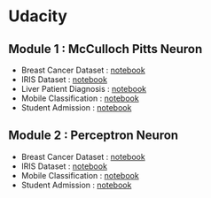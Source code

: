 # Udacity
## Module 1 :  McCulloch Pitts Neuron
* Breast Cancer Dataset : [notebook](https://github.com/anubhavgupta1/Udacity/blob/main/McCulloch%20Pitts%20Neuron/Breast%20Cancer/BreastCancer.ipynb)
* IRIS Dataset : [notebook](https://github.com/anubhavgupta1/Udacity/blob/main/McCulloch%20Pitts%20Neuron/Iris/IrisDataset.ipynb)
* Liver Patient Diagnosis : [notebook](https://github.com/anubhavgupta1/Udacity/blob/main/McCulloch%20Pitts%20Neuron/Liver%20Patient%20Diagnosis/LiverPatientDiagnosis.ipynb)
* Mobile Classification : [notebook](https://github.com/anubhavgupta1/Udacity/blob/main/McCulloch%20Pitts%20Neuron/Mobile%20Classification/MobileClassification.ipynb)
* Student Admission : [notebook](https://github.com/anubhavgupta1/Udacity/blob/main/McCulloch%20Pitts%20Neuron/Student%20Admission/StudentAdmission.ipynb)

## Module 2 :  Perceptron Neuron
* Breast Cancer Dataset : [notebook](https://github.com/anubhavgupta1/Udacity/blob/main/Perceptron/Breast%20Cancer/BreastCancer.ipynb)
* IRIS Dataset : [notebook](https://github.com/anubhavgupta1/Udacity/blob/main/Perceptron/Iris/IrisDataset.ipynb)
* Mobile Classification : [notebook](https://github.com/anubhavgupta1/Udacity/blob/main/Perceptron/Mobile%20Classification/MobileClassification.ipynb)
* Student Admission : [notebook](https://github.com/anubhavgupta1/Udacity/blob/main/Perceptron/Student%20Admission/StudentAdmission.ipynb)
